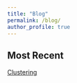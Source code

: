 ```yaml
---
title: "Blog"
permalink: /blog/
author_profile: true
---
```


## Most Recent

[Clustering](https://mattingliswhalen.github.io/blog/2024-04-08--2D-Clusters)


